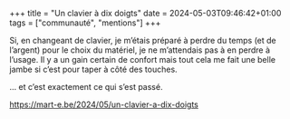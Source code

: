 +++
title = "Un clavier à dix doigts"
date = 2024-05-03T09:46:42+01:00
tags = ["communauté", "mentions"]
+++

Si, en changeant de clavier, je m’étais préparé à perdre du temps (et de
l’argent) pour le choix du matériel, je ne m’attendais pas à en perdre à
l’usage. Il y a un gain certain de confort mais tout cela me fait une belle
jambe si c’est pour taper à côté des touches.

… et c’est exactement ce qui s’est passé.

<https://mart-e.be/2024/05/un-clavier-a-dix-doigts>

<!--more-->
